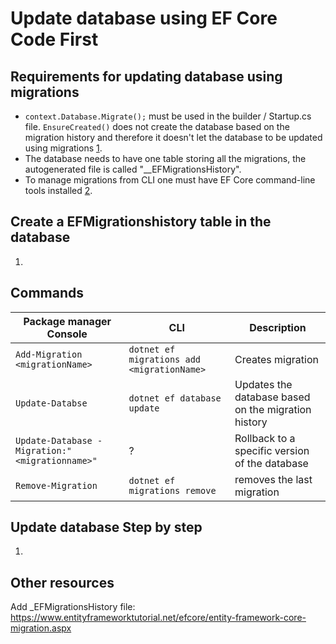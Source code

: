 # Update database using EF Core Code First

## Requirements for updating database using migrations
- ```context.Database.Migrate();``` must be used in the builder / Startup.cs file. ```EnsureCreated()``` does not create the database based on the migration history and therefore it doesn't let the database to be updated using migrations [1].
- The database needs to have one table storing all the migrations, the autogenerated file is called "__EFMigrationsHistory".
- To manage migrations from CLI one must have EF Core command-line tools installed [2].

[1]: https://stackoverflow.com/questions/38238043/how-and-where-to-call-database-ensurecreated-and-database-migrate
[2]: https://docs.microsoft.com/en-us/ef/core/managing-schemas/migrations/managing?tabs=vs

## Create a EFMigrationshistory table in the database
1. 

## Commands

Package manager Console                             | CLI                                        | Description
------------------------------                      | -----------------------------------------  | ----------------------
`Add-Migration <migrationName>`                     | `dotnet ef migrations add <migrationName>` | Creates migration
`Update-Databse`                                    | `dotnet ef database update`                | Updates the database based on the migration history
`Update-Database -Migration:"<migrationname>"`      | ?                                          | Rollback to a specific version of the database 
`Remove-Migration`                                  | `dotnet ef migrations remove`              | removes the last migration


## Update database Step by step
1. 

## Other resources
Add _EFMigrationsHistory file: https://www.entityframeworktutorial.net/efcore/entity-framework-core-migration.aspx

